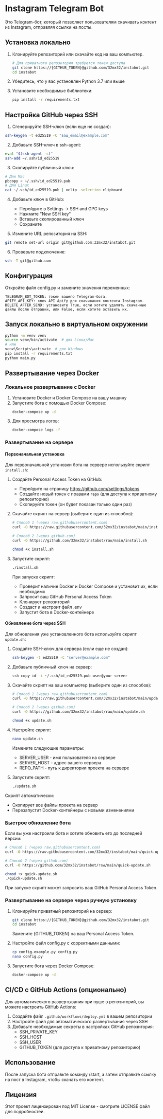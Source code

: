 # Instagram Telegram Bot

Это Telegram-бот, который позволяет пользователям скачивать контент из Instagram, отправляя ссылки на посты.

## Установка локально

1. Клонируйте репозиторий или скачайте код на ваш компьютер.
   ```bash
   # Для приватного репозитория требуется токен доступа
   git clone https://{GITHUB_TOKEN}@github.com/32mx32/instabot.git
   cd instabot
   ```

2. Убедитесь, что у вас установлен Python 3.7 или выше

3. Установите необходимые библиотеки:
    ```bash
    pip install -r requirements.txt
    ```

## Настройка GitHub через SSH

1. Сгенерируйте SSH-ключ (если еще не создан):
```bash
ssh-keygen -t ed25519 -C "ваш_email@example.com"
```

2. Добавьте SSH-ключ в ssh-agent:
```bash
eval "$(ssh-agent -s)"
ssh-add ~/.ssh/id_ed25519
```

3. Скопируйте публичный ключ:
```bash
# Для Mac
pbcopy < ~/.ssh/id_ed25519.pub
# Для Linux
cat ~/.ssh/id_ed25519.pub | xclip -selection clipboard
```

4. Добавьте ключ в GitHub:
   - Перейдите в Settings -> SSH and GPG keys
   - Нажмите "New SSH key"
   - Вставьте скопированный ключ
   - Сохраните

5. Измените URL репозитория на SSH:
```bash
git remote set-url origin git@github.com:32mx32/instabot.git
```

6. Проверьте подключение:
```bash
ssh -T git@github.com
```

## Конфигурация
Откройте файл config.py и замените значения переменных:

    TELEGRAM_BOT_TOKEN: токен вашего Telegram-бота.
    APIFY_API_KEY: ключ API Apify для скачивания контента Instagram.
    DELETE_AFTER_SEND: установите True, если хотите удалять скачанные файлы после отправки, или False, если хотите оставить их.

## Запуск локально в виртуальном окружении
```bash
python -m venv venv
source venv/bin/activate  # для Linux/Mac
# или
venv\Scripts\activate  # для Windows
pip install -r requirements.txt
python main.py
```

## Развертывание через Docker

### Локальное развертывание с Docker
1. Установите Docker и Docker Compose на вашу машину
2. Запустите бота с помощью Docker Compose:
   ```bash
   docker-compose up -d
   ```
3. Для просмотра логов:
   ```bash
   docker-compose logs -f
   ```

### Развертывание на сервере

#### Первоначальная установка
Для первоначальной установки бота на сервере используйте скрипт `install.sh`:

1. Создайте Personal Access Token на GitHub:
   - Перейдите на страницу https://github.com/settings/tokens
   - Создайте новый токен с правами `repo` (для доступа к приватному репозиторию)
   - Скопируйте токен (он будет показан только один раз)

2. Скачайте скрипт на сервер (выберите один из способов):
   ```bash
   # Способ 1 (через raw.githubusercontent.com)
   curl -O https://raw.githubusercontent.com/32mx32/instabot/main/install.sh
   
   # Способ 2 (через github.com)
   curl -O https://github.com/32mx32/instabot/raw/main/install.sh
   
   chmod +x install.sh
   ```

3. Запустите скрипт:
   ```bash
   ./install.sh
   ```
   При запуске скрипт:
   - Проверит наличие Docker и Docker Compose и установит их, если необходимо
   - Запросит ваш GitHub Personal Access Token
   - Клонирует репозиторий
   - Создаст и настроит файл .env
   - Запустит бота в Docker-контейнере

#### Обновление бота через SSH
Для обновления уже установленного бота используйте скрипт `update.sh`:

1. Создайте SSH-ключ для сервера (если еще не создан):
   ```bash
   ssh-keygen -t ed25519 -C "server@example.com"
   ```

2. Добавьте публичный ключ на сервер:
   ```bash
   ssh-copy-id -i ~/.ssh/id_ed25519.pub user@your-server
   ```

3. Скачайте скрипт на ваш компьютер (выберите один из способов):
   ```bash
   # Способ 1 (через raw.githubusercontent.com)
   curl -O https://raw.githubusercontent.com/32mx32/instabot/main/update.sh
   
   # Способ 2 (через github.com)
   curl -O https://github.com/32mx32/instabot/raw/main/update.sh
   
   chmod +x update.sh
   ```

4. Настройте скрипт:
   ```bash
   nano update.sh
   ```
   Измените следующие параметры:
   - SERVER_USER - имя пользователя на сервере
   - SERVER_HOST - адрес вашего сервера
   - REPO_PATH - путь к директории проекта на сервере

5. Запустите скрипт:
   ```bash
   ./update.sh
   ```

Скрипт автоматически:
- Скопирует все файлы проекта на сервер
- Перезапустит Docker-контейнеры с новыми изменениями

### Быстрое обновление бота

Если вы уже настроили бота и хотите обновить его до последней версии:

```bash
# Способ 1 (через raw.githubusercontent.com)
curl -O https://raw.githubusercontent.com/32mx32/instabot/main/quick-update.sh

# Способ 2 (через github.com)
curl -O https://github.com/32mx32/instabot/raw/main/quick-update.sh

chmod +x quick-update.sh
./quick-update.sh
```

При запуске скрипт может запросить ваш GitHub Personal Access Token.

### Развертывание на сервере через ручную установку

1. Клонируйте приватный репозиторий на сервер:
   ```bash
   git clone https://{GITHUB_TOKEN}@github.com/32mx32/instabot.git
   cd instabot
   ```
   Замените {GITHUB_TOKEN} на ваш Personal Access Token.

2. Настройте файл config.py с корректными данными:
   ```bash
   cp config.example.py config.py
   nano config.py
   ```

3. Запустите бота через Docker Compose:
   ```bash
   docker-compose up -d
   ```

## CI/CD с GitHub Actions (опционально)

Для автоматического развертывания при пуше в репозиторий, вы можете настроить GitHub Actions:

1. Создайте файл `.github/workflows/deploy.yml` в вашем репозитории
2. Настройте файл для автоматического развертывания через SSH
3. Добавьте необходимые секреты в настройках GitHub репозитория:
   - SSH_PRIVATE_KEY
   - SSH_HOST
   - SSH_USER
   - GITHUB_TOKEN (для доступа к приватному репозиторию)

## Использование
После запуска бота отправьте команду /start, а затем отправьте ссылку на пост в Instagram, чтобы скачать его контент.

## Лицензия
Этот проект лицензирован под MIT License - смотрите LICENSE файл для подробностей.
